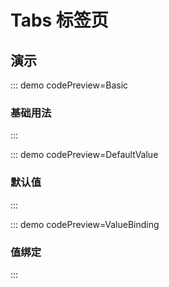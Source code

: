 <script setup>
import Basic from '@/tabs/demos/DemoBasic.vue'
import DefaultValue from '@/tabs/demos/DemoDefaultValue.vue'
import ValueBinding from '@/tabs/demos/DemoValueBinding.vue'
</script>

# Tabs 标签页

## 演示

::: demo codePreview=Basic

### 基础用法

<Basic />
:::

::: demo codePreview=DefaultValue

### 默认值

<DefaultValue />
:::

::: demo codePreview=ValueBinding

### 值绑定

<ValueBinding />
:::

